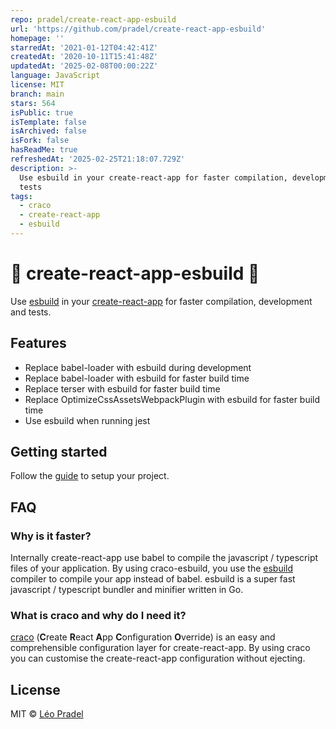 ```yaml
---
repo: pradel/create-react-app-esbuild
url: 'https://github.com/pradel/create-react-app-esbuild'
homepage: ''
starredAt: '2021-01-12T04:42:41Z'
createdAt: '2020-10-11T15:41:48Z'
updatedAt: '2025-02-08T00:00:22Z'
language: JavaScript
license: MIT
branch: main
stars: 564
isPublic: true
isTemplate: false
isArchived: false
isFork: false
hasReadMe: true
refreshedAt: '2025-02-25T21:18:07.729Z'
description: >-
  Use esbuild in your create-react-app for faster compilation, development and
  tests
tags:
  - craco
  - create-react-app
  - esbuild
---
```


# 🚀 create-react-app-esbuild 🚀

Use [esbuild](https://github.com/evanw/esbuild) in your [create-react-app](https://create-react-app.dev/) for faster compilation, development and tests.

## Features

- Replace babel-loader with esbuild during development
- Replace babel-loader with esbuild for faster build time
- Replace terser with esbuild for faster build time
- Replace OptimizeCssAssetsWebpackPlugin with esbuild for faster build time
- Use esbuild when running jest

## Getting started

Follow the [guide](https://github.com/pradel/create-react-app-esbuild/blob/main/packages/craco-esbuild/README.md) to setup your project.

## FAQ

### Why is it faster?

Internally create-react-app use babel to compile the javascript / typescript files of your application. By using craco-esbuild, you use the [esbuild](https://github.com/evanw/esbuild) compiler to compile your app instead of babel. esbuild is a super fast javascript / typescript bundler and minifier written in Go.

### What is craco and why do I need it?

[craco](https://github.com/gsoft-inc/craco) (**C**reate **R**eact **A**pp **C**onfiguration **O**verride) is an easy and comprehensible configuration layer for create-react-app. By using craco you can customise the create-react-app configuration without ejecting.

## License

MIT © [Léo Pradel](https://www.leopradel.com/)
